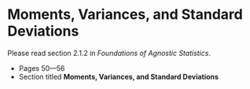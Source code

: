 # Moments, Variances, and Standard Deviations

Please read section 2.1.2 in *Foundations of Agnostic Statistics*. 

- Pages 50—56
- Section titled **Moments, Variances, and Standard Deviations**

